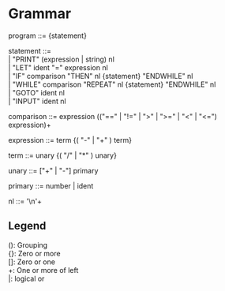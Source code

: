 # Grammar

program ::= {statement}

statement ::=\
  | "PRINT" (expression | string) nl\
  | "LET" ident "=" expression nl\
  | "IF" comparison "THEN" nl {statement} "ENDWHILE" nl\
  | "WHILE" comparison "REPEAT" nl {statement} "ENDWHILE" nl\
  | "GOTO" ident nl\
  | "INPUT" ident nl

comparison ::= expression (("==" | "!=" | ">" | ">=" | "<" | "<=") expression)+

expression ::= term {( "-" | "+" ) term}

term ::= unary {( "/" | "*" ) unary}

unary ::= ["+" | "-"] primary

primary ::= number | ident

nl ::= '\n'+

## Legend

(): Grouping\
{}: Zero or more\
[]: Zero or one\
\+: One or more of left\
|: logical or